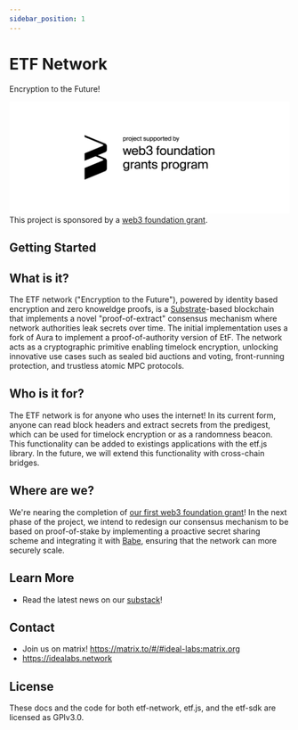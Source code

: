```yaml
---
sidebar_position: 1
---
```


# ETF Network

Encryption to the Future!

![w3fblk](https://raw.githubusercontent.com/ideal-lab5/etf/main/resources/web3%20foundation_grants_badge_black.png)
This project is sponsored by a [web3 foundation grant](https://github.com/ideal-lab5/Grants-Program/blob/master/applications/cryptex.md).

## Getting Started


## What is it?

The ETF network ("Encryption to the Future"), powered by identity based encryption and zero knoweldge proofs, is a [Substrate](https://github.com/paritytech/substrate.git)-based blockchain that implements a novel "proof-of-extract" consensus mechanism where network authorities leak secrets over time. The initial implementation uses a fork of Aura to implement a proof-of-authority version of EtF. The network acts as a cryptographic primitive enabling timelock encryption, unlocking innovative use cases such as sealed bid auctions and voting, front-running protection, and trustless atomic MPC protocols. 

## Who is it for?

The ETF network is for anyone who uses the internet! In its current form, anyone can read block headers and extract secrets from the predigest, which can be used for timelock encryption or as a randomness beacon. This functionality can be added to existings applications with the etf.js library. In the future, we will extend this functionality with cross-chain bridges.


## Where are we?

We're nearing the completion of [our first web3 foundation grant](https://github.com/ideal-lab5/Grants-Program/blob/dkg/applications/cryptex.md)! In the next phase of the project, we intend to redesign our consensus mechanism to be based on proof-of-stake by implementing a proactive secret sharing scheme and integrating it with [Babe](https://wiki.polkadot.network/docs/learn-consensus), ensuring that the network can more securely scale. 

## Learn More

- Read the latest news on our [substack](https://ideallabs.substack.com/)!

## Contact

- Join us on matrix! https://matrix.to/#/#ideal-labs:matrix.org
- https://idealabs.network

## License
These docs and the code for both etf-network, etf.js, and the etf-sdk are licensed as GPlv3.0.
